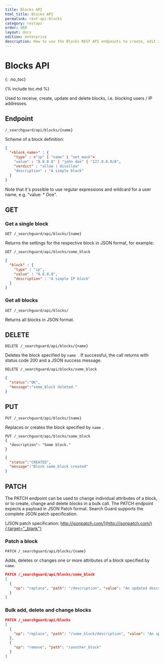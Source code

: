```yaml
---
title: Blocks API
html_title: Blocks API
permalink: rest-api-blocks
category: restapi
order: 460
layout: docs
edition: enterprise
description: How to use the Blocks REST API endpoints to create, edit and delete Search Guard blocks.
---
```

<!---
Copyright 2020 floragunn GmbH
-->

# Blocks API
{: .no_toc}

{% include toc.md %}

Used to receive, create, update and delete blocks, i.e. blocking users / IP addresses.

## Endpoint

```
/_searchguard/api/blocks/{name}
```

Scheme of a block definition:
```json
{
  "<block_name>" : {
    "type" : <"ip" | "name" | "net_mask">
    "value" : "8.8.8.8" | "john doe" | "127.0.0.0/8",
    "verdict" : "allow | disallow"
    "description" : "A simple block"
  }
}
```

Note that it's possible to use regular expressions and wildcard for a user name, e.g. "value: * Doe".

## GET

### Get a single block

```
GET /_searchguard/api/blocks/{name}
```
Returns the settings for the respective block in JSON format, for example:

```
GET /_searchguard/api/blocks/some_block
```
```json
{
  "block" : {
    "type" : "ip",
    "value" : "8.8.8.8",
    "description" : "A simple IP block"
  }
}
```

### Get all blocks

```
GET /_searchguard/api/blocks/
```

Returns all blocks in JSON format.

## DELETE

```
DELETE /_searchguard/api/blocks/{name}
```

Deletes the block specified by `name `. If successful, the call returns with status code 200 and a JSON success message.

```
DELETE /_searchguard/api/blocks/some_block
```
```json
{
  "status":"OK",
  "message":"some_block deleted."
}
```

## PUT

```
PUT /_searchguard/api/blocks/{name}
```

Replaces or creates the block specified by `name `.

```
PUT /_searchguard/api/blocks/some_block
{
  "description": "Some block."
}
```

```json
{
  "status":"CREATED",
  "message":"Block some_block created"
}
```

## PATCH

The PATCH endpoint can be used to change individual attributes of a block, or to create, change and delete blocks in a bulk call. The PATCH endpoint expects a payload in JSON Patch format. Search Guard supports the complete JSON patch specification.

[JSON patch specification: http://jsonpatch.com/](http://jsonpatch.com/){:target="_blank"}

### Patch a block

```
PATCH /_searchguard/api/blocks/{name}
```

Adds, deletes or changes one or more attributes of a block specified by `name`.

```json
PATCH /_searchguard/api/blocks/some_block
[ 
  { 
    "op": "replace", "path": "/description", "value": "An updated description"
  }
]
```

### Bulk add, delete and change blocks

```json
PATCH /_searchguard/api/blocks
[ 
  { 
    "op": "replace", "path": "/some_block/description", "value": "An updated description" 
  },
  { 
    "op": "remove", "path": "/another_block"
  }
]
```

